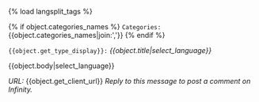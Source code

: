 {% load langsplit_tags %}

{% if object.categories_names %}
`Categories:` {{object.categories_names|join:','}}
{% endif %}

`{{object.get_type_display}}:` *{{object.title|select_language}}*

{{object.body|select_language}}

*URL:* {{object.get_client_url}}
_Reply to this message to post a comment on Infinity._